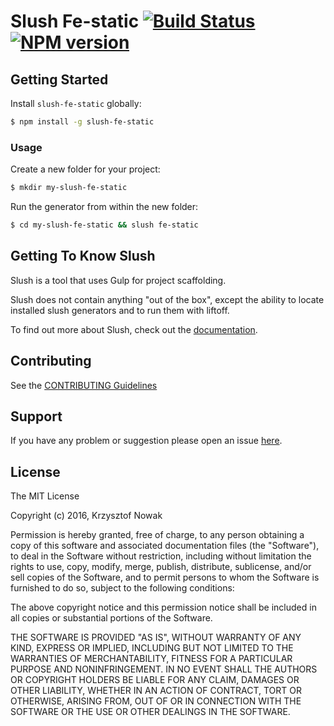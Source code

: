 # Slush Fe-static [![Build Status](https://secure.travis-ci.org/krzysztofnowak/slush-fe-static.png?branch=master)](https://travis-ci.org/krzysztofnowak/slush-fe-static) [![NPM version](https://badge-me.herokuapp.com/api/npm/slush-fe-static.png)](http://badges.enytc.com/for/npm/slush-fe-static)

> 


## Getting Started

Install `slush-fe-static` globally:

```bash
$ npm install -g slush-fe-static
```

### Usage

Create a new folder for your project:

```bash
$ mkdir my-slush-fe-static
```

Run the generator from within the new folder:

```bash
$ cd my-slush-fe-static && slush fe-static
```

## Getting To Know Slush

Slush is a tool that uses Gulp for project scaffolding.

Slush does not contain anything "out of the box", except the ability to locate installed slush generators and to run them with liftoff.

To find out more about Slush, check out the [documentation](https://github.com/slushjs/slush).

## Contributing

See the [CONTRIBUTING Guidelines](https://github.com/krzysztofnowak/slush-fe-static/blob/master/CONTRIBUTING.md)

## Support
If you have any problem or suggestion please open an issue [here](https://github.com/krzysztofnowak/slush-fe-static/issues).

## License 

The MIT License

Copyright (c) 2016, Krzysztof Nowak

Permission is hereby granted, free of charge, to any person
obtaining a copy of this software and associated documentation
files (the "Software"), to deal in the Software without
restriction, including without limitation the rights to use,
copy, modify, merge, publish, distribute, sublicense, and/or sell
copies of the Software, and to permit persons to whom the
Software is furnished to do so, subject to the following
conditions:

The above copyright notice and this permission notice shall be
included in all copies or substantial portions of the Software.

THE SOFTWARE IS PROVIDED "AS IS", WITHOUT WARRANTY OF ANY KIND,
EXPRESS OR IMPLIED, INCLUDING BUT NOT LIMITED TO THE WARRANTIES
OF MERCHANTABILITY, FITNESS FOR A PARTICULAR PURPOSE AND
NONINFRINGEMENT. IN NO EVENT SHALL THE AUTHORS OR COPYRIGHT
HOLDERS BE LIABLE FOR ANY CLAIM, DAMAGES OR OTHER LIABILITY,
WHETHER IN AN ACTION OF CONTRACT, TORT OR OTHERWISE, ARISING
FROM, OUT OF OR IN CONNECTION WITH THE SOFTWARE OR THE USE OR
OTHER DEALINGS IN THE SOFTWARE.

